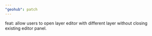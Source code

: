 ```yaml
---
"geohub": patch
---
```


feat: allow users to open layer editor with different layer without closing existing editor panel.

